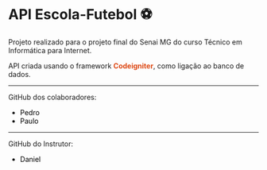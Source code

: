 # API Escola-Futebol​ :soccer:




<p>Projeto realizado para o projeto final do Senai MG do curso Técnico em Informática para Internet.</p>

<p>API criada usando o framework  <a href="[CodeIgniter4 User Guide — CodeIgniter 4.1.3 documentation](https://www.codeigniter.com/user_guide/index.html)" style="text-decoration:none; color:#dd4814;"><b>Codeigniter</b></a>, como ligação ao banco de dados.</p>



<hr>

GitHub dos colaboradores:

- <a href='[PedroEsteves22 (github.com)](https://github.com/PedroEsteves22)' style='color:black; text-decoration:none'>Pedro</a>
- <a href='[PauloRenato21 (Paulo Renato) (github.com)](https://github.com/PauloRenato21)' style='color:black; text-decoration:none'>Paulo</a>



<hr>

GitHub do Instrutor:

- <a href='[danielcabrivi (Daniel Viana) (github.com)](https://github.com/danielcabrivi)' style='color:black; text-decoration: none'>Daniel</a>

